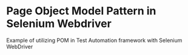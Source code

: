 # Page Object Model Pattern in Selenium Webdriver

Example of utilizing POM in Test Automation framework with Selenium WebDriver
